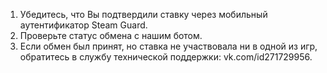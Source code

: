 1.	Убедитесь, что Вы подтвердили ставку через мобильный аутентификатор Steam Guard.
2.	Проверьте статус обмена с нашим ботом.
3.	Если обмен был принят, но ставка не участвовала ни в одной из игр, обратитесь в службу технической поддержки: vk.com/id271729956.